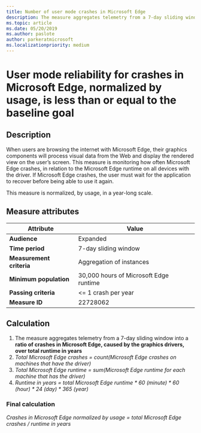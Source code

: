 ```yaml
---
title: Number of user mode crashes in Microsoft Edge
description: The measure aggregates telemetry from a 7-day sliding window into a ratio of crashes in Microsoft Edge, caused by the graphics drivers, over total runtime in years 
ms.topic: article
ms.date: 05/20/2019
ms.author: paslote
author: parkeratmicrosoft
ms.localizationpriority: medium
---
```


# User mode reliability for crashes in Microsoft Edge, normalized by usage, is less than or equal to the baseline goal

## Description

When users are browsing the internet with Microsoft Edge, their graphics components will process visual data from the Web and display the rendered view on the user’s screen. This measure is monitoring how often Microsoft Edge crashes, in relation to the Microsoft Edge runtime on all devices with the driver. If Microsoft Edge crashes, the user must wait for the application to recover before being able to use it again.

This measure is normalized, by usage, in a year-long scale.

## Measure attributes

|Attribute|Value|
|----|----|
|**Audience**|Expanded|
|**Time period**|7-day sliding window|
|**Measurement criteria**|Aggregation of instances|
|**Minimum population**|30,000 hours of Microsoft Edge runtime|
|**Passing criteria**|<= 1 crash per year|
|**Measure ID**|22728062|

## Calculation

1. The measure aggregates telemetry from a 7-day sliding window into a **ratio of crashes in Microsoft Edge, caused by the graphics drivers, over total runtime in years**
2. *Total Microsoft Edge crashes = count(Microsoft Edge crashes on machines that have the driver)*
3. *Total Microsoft Edge runtime = sum(Microsoft Edge runtime for each machine that has the driver)*
4. *Runtime in years = total Microsoft Edge runtime \* 60 (minute) \* 60 (hour) \* 24 (day) \* 365 (year)*

### Final calculation

*Crashes in Microsoft Edge normalized by usage = total Microsoft Edge crashes / runtime in years*